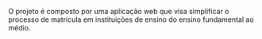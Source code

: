 O projeto é composto por uma aplicação web que visa simplificar o processo de matrícula em instituições de ensino do ensino fundamental ao médio.
